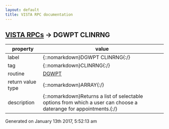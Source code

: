 ```yaml
---
layout: default
title: VISTA RPC documentation
---
```




## [VISTA RPCs](TableOfContent.md) &#8594; DGWPT CLINRNG 

 property | value 
--- | --- 
 label | {::nomarkdown}DGWPT CLINRNG{:/}
 tag | {::nomarkdown}CLINRNG{:/}
 routine | [DGWPT](http://code.osehra.org/dox/Routine_DGWPT_source.html)
 return value type | {::nomarkdown}ARRAY{:/}
 description | {::nomarkdown}Returns a list of selectable options from which a user can choose a daterange for appointments.{:/}




 Generated on January 13th 2017, 5:52:13 am